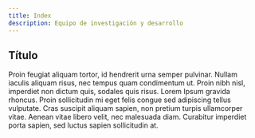 ```yaml
---
title: Index
description: Equipo de investigación y desarrollo
---
```

## Título
Proin feugiat aliquam tortor, id hendrerit urna semper pulvinar. Nullam iaculis aliquam risus, nec tempus quam condimentum ut. Proin nibh nisl, imperdiet non dictum quis, sodales quis risus. Lorem Ipsum gravida rhoncus. Proin sollicitudin mi eget felis congue sed adipiscing tellus vulputate. Cras suscipit aliquam sapien, non pretium turpis ullamcorper vitae. Aenean vitae libero velit, nec malesuada diam. Curabitur imperdiet porta sapien, sed luctus sapien sollicitudin at.